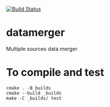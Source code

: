 [![Build Status](https://github.com/stringbasic/datamerger/workflows/CI/badge.svg)](https://github.com/stringbasic/datamerger/actions)

# datamerger
Multiple sources data merger

# To compile and test

```
cmake . -B_builds
cmake --build _builds
make -C _builds/ test
```
